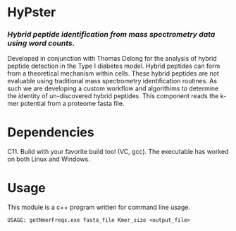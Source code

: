# HyPster
### *Hybrid peptide identification from mass spectrometry data using word counts.*

Developed in conjunction with Thomas Delong for the analysis of hybrid peptide detection in the Type I diabetes model.
Hybrid peptides can form from a theoretical mechanism within cells.  These hybrid peptides are not evaluable using traditional mass spectrometry identification routines.  As such we are developing a custom workflow and algorithims to determine the identity of un-discovered hybrid peptides. This component reads the k-mer potential from a proteome fasta file.

# Dependencies
C11.
Build with your favorite build tool (VC, gcc).  The executable has worked on both Linux and Windows.

# Usage
This module is a c++ program written for command line usage.

```
USAGE: getNmerFreqs.exe fasta_file Kmer_size <output_file>
``` 





